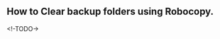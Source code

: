 <!--- 
Script: Readme notes for Clean-BackupFolders.ps1
Date: 04-08-2023
Description: This script used to delete backup folders for given  
 ---> 
## How to Clear backup folders using Robocopy.

<!-TODO->
